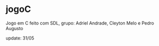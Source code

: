 # jogoC
Jogo em C feito com SDL, grupo: Adriel Andrade, Cleyton Melo e Pedro Augusto 

update: 31/05
